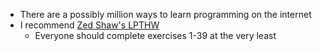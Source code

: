 - There are a possibly million ways to learn programming on the internet
- I recommend [Zed Shaw's LPTHW](https://learnpythonthehardway.org/python3/)
  - Everyone should complete exercises 1-39 at the very least
